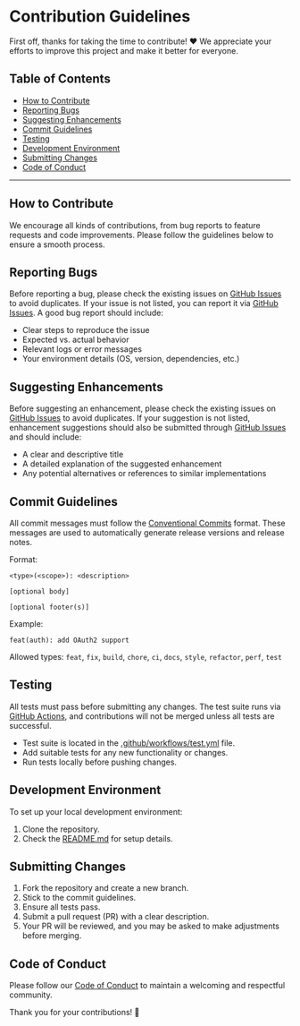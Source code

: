 # Contribution Guidelines

First off, thanks for taking the time to contribute! ❤️ We appreciate your efforts to improve this project and make it better for everyone.

## Table of Contents

- [How to Contribute](#how-to-contribute)
- [Reporting Bugs](#reporting-bugs)
- [Suggesting Enhancements](#suggesting-enhancements)
- [Commit Guidelines](#commit-guidelines)
- [Testing](#testing)
- [Development Environment](#development-environment)
- [Submitting Changes](#submitting-changes)
- [Code of Conduct](#code-of-conduct)

---

## How to Contribute

We encourage all kinds of contributions, from bug reports to feature requests and code improvements. Please follow the guidelines below to ensure a smooth process.

## Reporting Bugs

Before reporting a bug, please check the existing issues on [GitHub Issues](https://github.com/escalate/ansible-raspberry-smb-mount/issues?q=label%3Abug) to avoid duplicates. If your issue is not listed, you can report it via [GitHub Issues](https://github.com/escalate/ansible-raspberry-smb-mount/issues/new). A good bug report should include:

- Clear steps to reproduce the issue
- Expected vs. actual behavior
- Relevant logs or error messages
- Your environment details (OS, version, dependencies, etc.)

## Suggesting Enhancements

Before suggesting an enhancement, please check the existing issues on [GitHub Issues](https://github.com/escalate/ansible-raspberry-smb-mount/issues?q=label%3Aenhancement) to avoid duplicates. If your suggestion is not listed, enhancement suggestions should also be submitted through [GitHub Issues](https://github.com/escalate/ansible-raspberry-smb-mount/issues/new) and should include:

- A clear and descriptive title
- A detailed explanation of the suggested enhancement
- Any potential alternatives or references to similar implementations

## Commit Guidelines

All commit messages must follow the [Conventional Commits](https://www.conventionalcommits.org/) format. These messages are used to automatically generate release versions and release notes.

Format:

```
<type>(<scope>): <description>

[optional body]

[optional footer(s)]
```

Example:

```
feat(auth): add OAuth2 support
```

Allowed types: `feat`, `fix`, `build`, `chore`, `ci`, `docs`, `style`, `refactor`, `perf`, `test`

## Testing

All tests must pass before submitting any changes. The test suite runs via [GitHub Actions](https://github.com/escalate/ansible-raspberry-smb-mount/actions), and contributions will not be merged unless all tests are successful.

- Test suite is located in the [.github/workflows/test.yml](.github/workflows/test.yml) file.
- Add suitable tests for any new functionality or changes.
- Run tests locally before pushing changes.

## Development Environment

To set up your local development environment:

1. Clone the repository.
2. Check the [README.md](README.md) for setup details.

## Submitting Changes

1. Fork the repository and create a new branch.
2. Stick to the commit guidelines.
3. Ensure all tests pass.
4. Submit a pull request (PR) with a clear description.
5. Your PR will be reviewed, and you may be asked to make adjustments before merging.

## Code of Conduct

Please follow our [Code of Conduct](CODE_OF_CONDUCT.md) to maintain a welcoming and respectful community.

Thank you for your contributions! 🚀
